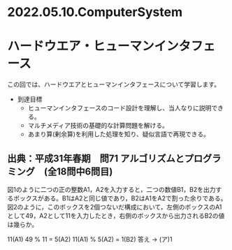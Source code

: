 # 2022.05.10.ComputerSystem
# ハードウエア・ヒューマンインタフェース
この回では、ハードウエアとヒューマンインタフェースについて学習します。
- 到達目標
  - ヒューマンインタフェースのコード設計を理解し、当人なりに説明できる。
  - マルチメディア技術の基礎的な計算問題を解ける。
  - あまり算(剰余算)を利用した処理を知り、疑似言語で再現できる。
## 出典：平成31年春期　問71 アルゴリズムとプログラミング　(全18問中6問目)
図1のように二つの正の整数A1，A2を入力すると，二つの数値B1，B2を出力するボックスがある。B1はA2と同じ値であり，B2はA1をA2で割った余りである。図2のように，このボックスを2個つないだ構成において，左側のボックスのA1として49，A2として11を入力したとき，右側のボックスから出力されるB2の値は幾らか。

11(A1)
49 % 11 = 5(A2)
11(A1) % 5(A2) = 1(B2)
答え -> (ア)1
